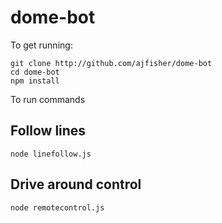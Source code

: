 # dome-bot

To get running:

```
git clone http://github.com/ajfisher/dome-bot
cd dome-bot
npm install
```

To run commands

## Follow lines

```
node linefollow.js
```

## Drive around control

```
node remotecontrol.js
```




